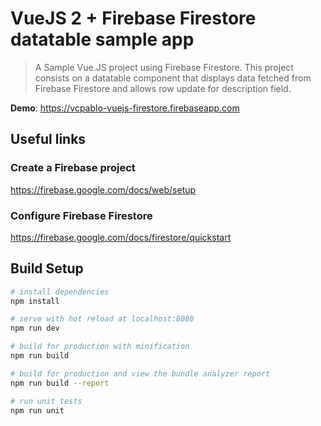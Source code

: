 # VueJS 2 + Firebase Firestore datatable sample app

> A Sample Vue.JS project using Firebase Firestore.
This project consists on a datatable component that displays data fetched from Firebase Firestore and allows row update for description field.

**Demo**: https://vcpablo-vuejs-firestore.firebaseapp.com

## Useful links

### Create a Firebase project
https://firebase.google.com/docs/web/setup

### Configure Firebase Firestore
https://firebase.google.com/docs/firestore/quickstart

## Build Setup

``` bash
# install dependencies
npm install

# serve with hot reload at localhost:8080
npm run dev

# build for production with minification
npm run build

# build for production and view the bundle analyzer report
npm run build --report

# run unit tests
npm run unit

```

